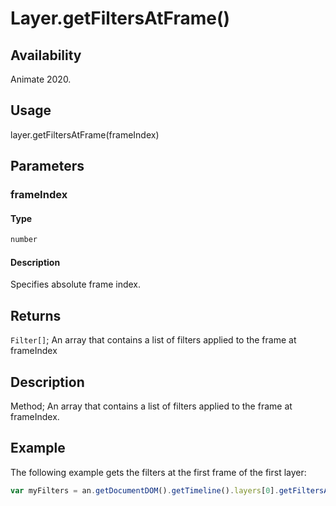# Layer.getFiltersAtFrame()

## Availability

Animate 2020.

## Usage

layer.getFiltersAtFrame(frameIndex)  

## Parameters

### **frameIndex**

#### Type

```typescript
number
```

#### Description

Specifies absolute frame index.

## Returns

`Filter[]`; An array that contains a list of filters applied to the frame at frameIndex

## Description

Method; An array that contains a list of filters applied to the frame at frameIndex.

## Example

The following example gets the filters at the first frame of the first layer:

```javascript
var myFilters = an.getDocumentDOM().getTimeline().layers[0].getFiltersAtFrame(0);
```
